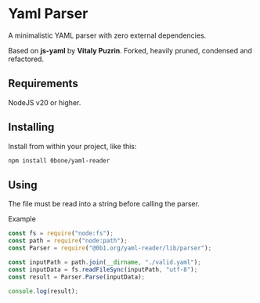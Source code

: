 # Yaml Parser 

A minimalistic YAML parser with zero external dependencies.

Based on **js-yaml** by **Vitaly Puzrin**. Forked, heavily pruned, condensed and refactored.

## Requirements

NodeJS v20 or higher.

## Installing

Install from within your project, like this:
```sh
npm install 0bone/yaml-reader
```

## Using

The file must be read into a string before calling the parser.

Example

```js
const fs = require("node:fs");
const path = require("node:path");
const Parser = require("@0b1.org/yaml-reader/lib/parser");

const inputPath = path.join(__dirname, "./valid.yaml");
const inputData = fs.readFileSync(inputPath, "utf-8");
const result = Parser.Parse(inputData);

console.log(result);
```

